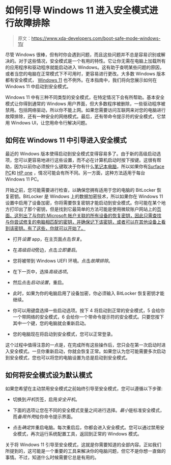 # 如何引导 Windows 11 进入安全模式进行故障排除

> 原文：<https://www.xda-developers.com/boot-safe-mode-windows-11/>

尽管 Windows 很棒，但有时你会遇到问题，而且这些问题并不总是容易识别或解决的。对于这些情况，安全模式是一个有用的特性。它让你无需在电脑上加载所有的应用程序和驱动程序就能启动进入 Windows。这有助于查明某些问题的原因，或者当您的电脑在正常模式下不可用时，更容易进行更改。大多数 Windows 版本都有安全模式， [Windows 11](https://www.xda-developers.com/windows-11/) 也不例外。在本指南中，我们将向您展示如何在 Windows 11 中启动到安全模式。

Windows 11 中有三种不同类型的安全模式，在特定情况下会有所帮助。基本安全模式让你得到通常的 Windows 用户界面，但大多数程序被删除，一些驱动程序被禁用。包括网络驱动，所以你不能上网。如果您需要访问互联网来对您的电脑进行故障排除，还有一种安全的网络模式。最后，还有带命令提示符的安全模式，它禁用 Windows UI，让您用命令行解决问题。

## 如何在 Windows 11 中引导进入安全模式

最近的 Windows 版本使得启动到安全模式变得容易多了。由于新的高级启动选项，您可以更容易地进行这些设置，而不必在计算机启动时按下按键。这很有帮助，因为以前你必须按什么键取决于你有什么[笔记本电脑](https://www.xda-developers.com/best-laptops/)，所以如果你有[Surface PC](https://www.xda-developers.com/best-microsoft-surface-pcs/)和 [HP one](https://www.xda-developers.com/best-hp-laptops/) ，情况可能会有所不同。另一方面，这种方法适用于每台 Windows 11 PC。

开始之前，您可能需要进行检查，以确保您拥有适用于您的电脑的 BitLocker 恢复密钥。BitLocker 是 Windows 上的数据加密技术，所以如果你在 Windows 11 设置中启用了设备加密，你将需要恢复密钥才能启动到安全模式。你可能在某个地方打印出了那个密钥，但是找到它最简单的方法可能是使用微软账户网站上的[页面。这列出了与你的 Microsoft 帐户关联的所有设备的恢复密钥，因此只需查找与你尝试修复的电脑相匹配的密钥，并确保记下该密钥，或者可以在其他设备上看到该密钥。有了这些，你就可以开始了。](https://account.microsoft.com/devices/recoverykey)

*   打开*设置* app，在主页面点击*恢复*。

*   在*高级启动*旁边，点击*立即重启*。

*   您将被带到 Windows UEFI 环境。点击*故障排除*。

*   在下一页中，选择*高级选项*。

*   然后点击*启动设置*，重启。

*   此时，如果为你的电脑启用了设备加密，你必须输入 BitLocker 恢复密钥才能继续。
*   你可以用键盘选择一些启动选项。按下 4 将启动到正常的安全模式，5 会给你一个带网络的安全模式，6 会给你一个带命令提示符的安全模式。只要您按下其中一个键，您的电脑就会重新启动。

*   您的电脑现在将启动到安全模式，您可以正常登录。

这个过程中值得注意的一点是，在完成所有这些操作后，您只会在第一次启动时进入安全模式。一旦你重新启动，你就会恢复正常。如果您认为您可能需要多次启动到安全模式，您也可以将您的电脑设置为总是启动到安全模式。

## 如何将安全模式设为默认模式

如果您希望在主动禁用安全模式之前始终引导至安全模式，您可以遵循以下步骤:

*   切换到*开机*页签，启用*安全开机*。

*   下面的选项让您在不同的安全模式变量之间进行选择。*最小*是标准安全模式，而*备用外壳*给你命令提示界面。
*   点击*确定*并重启电脑。每次重启后，你都会进入安全模式。您可以通过禁用安全模式，再次运行系统配置工具，返回到正常的 Windows 模式。

关于将 Windows 11 引导至安全模式，这就是你需要知道的全部内容。正如我们所提到的，这可能是一个重要的工具来解决你的电脑问题，但它不是你想一直做的事情。不过，知道什么时候需要它总是有用的。